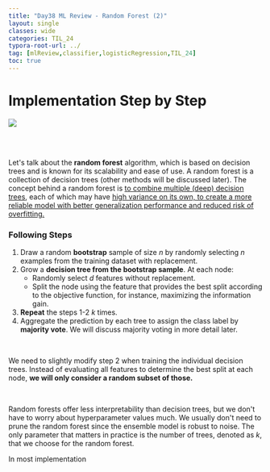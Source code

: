 ```yaml
---
title: "Day38 ML Review - Random Forest (2)"
layout: single
classes: wide
categories: TIL_24
typora-root-url: ../
tag: [mlReview,classifier,logisticRegression,TIL_24]
toc: true 
---
```


# Implementation Step by Step

<img src="/blog/images/2024-07-31-TIL24_Day38/3D0538C8-22BE-4B10-8445-6A6100537D6E.jpeg">

<br><br>

Let's talk about the **random forest** algorithm, which is based on decision trees and is known for its scalability and ease of use. A random forest is a collection of decision trees (other methods will be discussed later). The concept behind a random forest is <u>to combine multiple (deep) decision trees</u>, each of which may have <u>high variance on its own, to create a more reliable model with better generalization performance and reduced risk of overfitting.</u>



### Following Steps

1. Draw a random **bootstrap** sample of size *n* by randomly selecting *n* examples from the training dataset with replacement.
2. Grow a **decision tree from the bootstrap sample**. At each node:
   - Randomly select *d* features without replacement.
   - Split the node using the feature that provides the best split according to the objective function, for instance, maximizing the information gain.
3. **Repeat** the steps 1-2 *k* times.
4. Aggregate the prediction by each tree to assign the class label by **majority vote**.  We will discuss majority voting in more detail later.

<br>

We need to slightly modify step 2 when training the individual decision trees. Instead of evaluating all features to determine the best split at each node, **we will only consider a random subset of those.**

<Br>

Random forests offer less interpretability than decision trees, but we don't have to worry about hyperparameter values much. We usually don't need to prune the random forest since the ensemble model is robust to noise. The only parameter that matters in practice is the number of trees, denoted as $k$, that we choose for the random forest.

In most implementation


